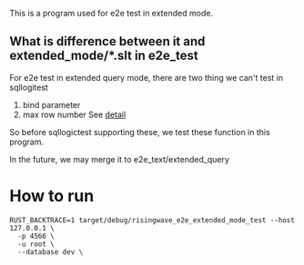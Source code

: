 This is a program used for e2e test in extended mode.

## What is difference between it and extended_mode/*.slt in e2e_test

For e2e test in extended query mode, there are two thing we can't test in sqllogitest
1. bind parameter 
2. max row number 
See [detail](https://www.postgresql.org/docs/15/protocol-flow.html#PROTOCOL-FLOW-PIPELINING:~:text=Once%20a%20portal,count%20is%20ignored)

So before sqllogictest supporting these, we test these function in this program. 

In the future, we may merge it to e2e_text/extended_query

# How to run

```shell
RUST_BACKTRACE=1 target/debug/risingwave_e2e_extended_mode_test --host 127.0.0.1 \
  -p 4566 \
  -u root \
  --database dev \
```
